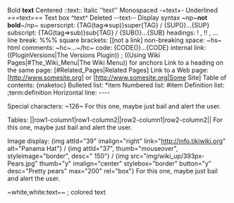 Bold   __text__
Centered       ::text::
Italic ''text''
Monospaced     -+text+-
Underlined     ===text===
Text box       ^text^
Deleted        --text--
Display syntax ~np~__not bold__~/np~
superscript: {TAG(tag=>sup)}super{TAG} / {SUP()}...{SUP}
subscript: {TAG(tag=>sub)}sub{TAG} / {SUB()}...{SUB}
headings: ! , !! , ...
line break: %%%
square brackets: [[not a link]
non-breaking space: ~hs~
html comments: ~hc~...~/hc~
code: {CODE()}...{CODE}
internal link: ((PluginVersions|The Versions Plugin)) ; ((Using Wiki Pages|#The_Wiki_Menu|The Wiki Menu)) for anchors
Link to a heading on the same page: [#Related_Pages|Related Pages]
Link to a Web page: [http://www.somesite.org] or [http://www.somesite.org|Some Site]
Table of contents: {maketoc}
Bulleted list: *item
Numbered list: #item
Definition list: ;term:definition
Horizontal line: ----

Special characters: ~126~
For this one, maybe just bail and alert the user.

Tables: ||row1-column1|row1-column2||row2-column1|row2-column2||
For this one, maybe just bail and alert the user.

Image display: {img attId="39" imalign="right" link="http://info.tikiwiki.org" alt="Panama Hat"} / {img attId="37", thumb="mouseover", styleimage="border", desc="
150"} / {img src="img/wiki_up/393px-Pears.jpg" thumb="y" imalign="center" stylebox="border" button="y" desc="Pretty pears" max="200" rel="box"}
For this one, maybe just bail and alert the user.

~white,white:text~~ ; colored text

